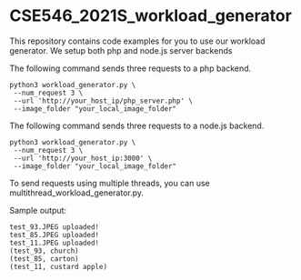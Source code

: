 # CSE546_2021S_workload_generator

This repository contains code examples for you to use our workload generator.
We setup both php and node.js server backends

The following command sends three requests to a php backend.
```
python3 workload_generator.py \
 --num_request 3 \
 --url 'http://your_host_ip/php_server.php' \
 --image_folder "your_local_image_folder"
```

The following command sends three requests to a node.js backend.
```
python3 workload_generator.py \
 --num_request 3 \
 --url 'http://your_host_ip:3000' \
 --image_folder "your_local_image_folder"
```

To send requests using multiple threads, you can use multithread_workload_generator.py. 

Sample output:
```
test_93.JPEG uploaded!
test_85.JPEG uploaded!
test_11.JPEG uploaded!
(test_93, church)
(test_85, carton)
(test_11, custard apple)

```
